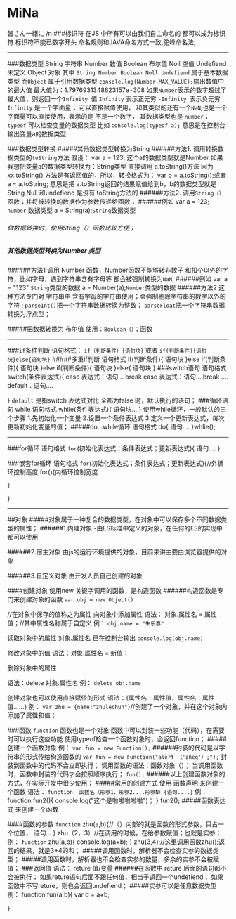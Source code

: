 # MiNa
皆さん一緒に /n
###标识符
在JS 中所有可以由我们自主命名的 都可以成为标识符
标识符不能已数字开头
命名规则和JAVA命名方式一致,驼峰命名法;

---

###数据类型
String 字符串
Number 数值
Boolean 布尔值
Noll 空值
Undefiend 未定义
Object 对象
其中 `String Number Boolean Noll Undefiend` 属于基本数据类型
而`Object` 属于引用数据类型
`console.log(Number.MAX_VALUE);`输出数值中的最大值 
最大值为：1.7976931348623157e+308
如果`Number`表示的数字超过了最大值，则返回一个`Infinity `值
`Infinity` 表示正无穷
`-Infinity `表示负无穷
`Infinity` 是一个字面量 ，可以直接赋值使用，
和其类似的还有一个`NaN`,也是一个字面量可以直接使用，表示的是 不是一个数字，
其数据类型也是 `number`；
`typeof` 可以检查变量的数据类型
比如 `console.log(typeof a);`  意思是在控制台输出变量a的数据类型

###数据类型转换
#####其他数据类型转换为String 
######方法1.
调用转换数据类型的`toString`方法
假设：
var a = 123;  这个a的数据类型就是Number
如果我想把变量a的数据类型转换为：String类型
直接调用 a.toString()方法
因为xx.toString() 方法是有返回值的，所以，转换格式为：
var b = a.toString();或者 a = a.toString;
意思是把 a.toString返回的结果赋值给到b，b的数据类型就是String
Null 和undefiend 是没有 toString方法的
######方法2.
调用`String（）`函数；并将被转换的数据作为参数传递给函数；
######例如
var a = 123; `number` 数据类型
a = String(a);`String`数据类型
###### 做数据转换时，使用String（）函数比较方便；

##### 其他数据类型转换为Number 类型
######方法1
调用 Number 函数，Number函数不能够转非数子 和扣个以外的字符，比如字母，遇到字符串含有字母等 都会被强制转换为`NaN`;
######例如
var a = "123" `String`类型的数据
a = Number(a);`Number`类型的数据
######方法2
这种方法专门对 字符串中 含有字母的字符串使用；会强制剔除字符串的数字以外的字符 ;
`parseInt()`把一个字符串数据转换为整数；
`parseFloat`把一个字符串数据转换为浮点型；

#####把数据转换为 布尔值
使用：`Boolean（）`；函数

---

###`if`条件判断
语句格式：
`if（判断条件）{语句块}`
或者
`if(判断条件){语句块}else{语句块}`
#####多重if判断
语句格式
if(判断条件){
    语句块
}else if(判断条件){
    语句块
}else if(判断条件){
    语句块
}else{
    语句块
}
###switch语句
语句格式
switch(条件表达式){
    case 表达式：语句...
    break
    case 表达式：语句...
    break
    ....
    default：语句....

}
`default` 是指switch 表达式对比 全都为false 时，默认执行的语句；
###循环语句 while
语句格式
while(条件表达式){
    语句块...
}
使用while循环，一般默认的三个步骤
1.先初始化一个变量
2.设置一个条件表达式
3.定义一个更新表达式，每次更新初始化变量的值；
#####do...while循环
语句格式
do{
    语句....
}whlie();

---

###for循环
语句格式
`for`(初始化表达式；条件表达式；更新表达式){
    语句....
}



###嵌套for循环
语句格式
`for`(初始化表达式；条件表达式；更新表达式){//外循环控制高度
    for(){内循环控制宽度

    }
}

---
##对象
#####对象属于一种复合的数据类型，在对象中可以保存多个不同数据类型的属性；
######1.内建对象
-由ES标准中定义的对象，在任何的ES的实现中都可以使用

######2.宿主对象
由js的运行环境提供的对象，目前来讲主要由浏览器提供的对象

######3.自定义对象
由开发人员自己创建的对象

####创建对象
使用new 关键字调用的函数，是构造函数
######构造函数是专门来创建对象的函数
`var obj = new Object()`

//在对象中保存的值称之为属性
向对象中添加属性
语法：
对象.属性名 = 属性值；//其中属性名称属于自定义
例：
`obj.name = "朱乐春"`

读取对象中的属性
对象.属性名
已在控制台输出
`console.log(obj.name)`

修改对象中的值
语法：对象.属性名 = 新值；

删除对象中的属性

语法：delete 对象.属性名
例：
`delete obj.name`

创建对象也可以使用直接赋值的形式
语法：{属性名：属性值，属性名：属性值......}
例：
`var zhu = {name:"zhulechun"}`//创建了一个对象，并在这个对象内添加了属性和值；

###函数 `function`
函数也是一个对象
函数中可以封装一些功能（代码），在需要时可以执行这些功能
使用typeof检查一个函数对象时，会返回function；
#####创建一个函数对象
例：
`var fun = new Function();`
######封装的代码是以字符串的形式传给构造函数的
`var fun = new Function("alert （'zheg'）;");`
封装到函数中的代码不会立即执行；
调用函数的语法：函数对象（）；
当调用函数时，函数中封装的代码才会按照顺序执行；
`fun();`
######以上创建函数对象的方式，在实际开发中很少使用；
#####常用的创建方式
使用 函数声明 来创建一个函数
语法：
`function  函数名（形参1，形参2....形参N）{语句....}`
例：
function fun2(){
    console.log("这个是啦啦啦啦啦")；
}
fun2();
#####函数表达式 来创建一个函数

####函数的参数
`function` zhu(a,b){//（）内部的就是函数的形式参数，只占一个位置，
    语句...
}
zhu（2，3）//在调用的时候，在给参数赋值；也就是实参；
例：
`function` zhu(a,b){
    console.log(a+b);
}
zhu(3,4);//这里调用函数zhu();返回的结果，就是3+4的和；
#####调用函数时，解析器不会检查实参的数据类型；
#####调用函数时，解析器也不会检查实参的数量，多余的实参不会被赋值；
###返回值
语法：
reture 值/变量
######在函数中 reture 后面的语句都不会被执行；
如果reture语句后面不跟任何值，相当于返回一个undefiend；
如果函数中不写reture，则也会返回undefiend；
#####实参可以是任意数据类型
例：
function fun(a,b){
    var d = a+b;
    
}

